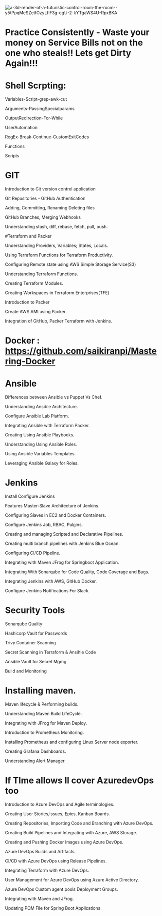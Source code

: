 ![a-3d-render-of-a-futuristic-control-room-the-room--y5tPpqMeSZetfOzyLflF3g-cgU-2-kYTgaWS4U-RpxBKA](https://github.com/user-attachments/assets/38ca28bb-2c31-473d-9213-e18049acdda3)

# Practice Consistently - Waste your money on Service Bills not on the one who steals!! Lets get Dirty Again!!!


# Shell Scrpting: 

Variables-Script-grep-awk-cut

Arguments-PassingSpecialparams

OutputRedirection-For-While

UserAutomation

RegEx-Break-Continue-CustomExitCodes

Functions 

Scripts 


# GIT

Introduction to Git version control application

Git Repositories -  GitHub Authentication

Adding, Committing, Renaming Deleting files

GitHub Branches, Merging Webhooks

Understanding stash, diff, rebase, fetch, pull, push.

#Terraform and Packer 

Understanding Providers, Variables; States, Locals.

Using Terraform Functions for Terraform Productivity.

Configuring Remote state using AWS Simple Storage Service(S3)

Understanding Terraform Functions.

Creating Terraform Modules.

Creating Workspaces in Terraform Enterprises(TFE)

Introduction to Packer

Create AWS AMI using Packer.

Integration of GitHub, Packer  Terraform with Jenkins.


# Docker : https://github.com/saikiranpi/Mastering-Docker


# Ansible 

Differences between Ansible vs Puppet Vs Chef.

Understanding Ansible Architecture.

Configure Ansible Lab Platform.

Integrating Ansible with Terraform  Packer.

Creating Using Ansible Playbooks.

Understanding   Using Ansible Roles.

Using Ansible Variables  Templates.

Leveraging Ansible Galaxy for Roles.

# Jenkins

Install  Configure Jenkins

Features  Master-Slave Architecture of Jenkins.

Configuring Slaves in EC2 and Docker Containers.

Configure Jenkins Job, RBAC, Pulgins.

Creating and managing Scripted and Declarative Pipelines.

Creating multi branch pipelines with Jenkins Blue Ocean.

Configuring CI/CD Pipeline.

Integrating with Maven JFrog for Springboot Application.

Integrating With Sonarqube for Code Quality, Code Coverage and Bugs.

Integrating Jenkins with AWS, GitHub  Docker.

Configure Jenkins Notifications For Slack.


# Security Tools

Sonarqube Quality

Hashicorp Vault for Passwords

Trivy Container Scanning

Secret Scanning in Terraform & Ansihle Code

Ansible Vault for Secret Mgmg

Build  and Monitoring


# Installing maven.

Maven lifecycle & Performing builds.

Understanding Maven Build LifeCycle.

Integrating with JFrog for Maven Deploy.

Introduction to Prometheus Monitoring.

Installing Prometheus and configuring Linux Server node exporter.

Creating Grafana Dashboards.

Understanding Alert Manager.


# If TIme allows Il cover AzuredevOps too

Introduction to Azure DevOps and Agile terminologies.

Creating User Stories,Issues, Epics, Kanban Boards.

Creating Repositories, Importing Code and Branching with Azure
DevOps.

Creating Build Pipelines and Integrating with Azure, AWS Storage.

Creating and Pushing Docker Images using Azure DevOps.

Azure DevOps Builds and Artifacts.

CI/CD with Azure DevOps using Release Pipelines.

Integrating Terraform with Azure DevOps.

User Management for Azure DevOps using Azure Active Directory.

Azure DevOps Custom agent pools  Deployment Groups.

Integrating with Maven and JFrog.

Updating POM File for Spring Boot Applications.




